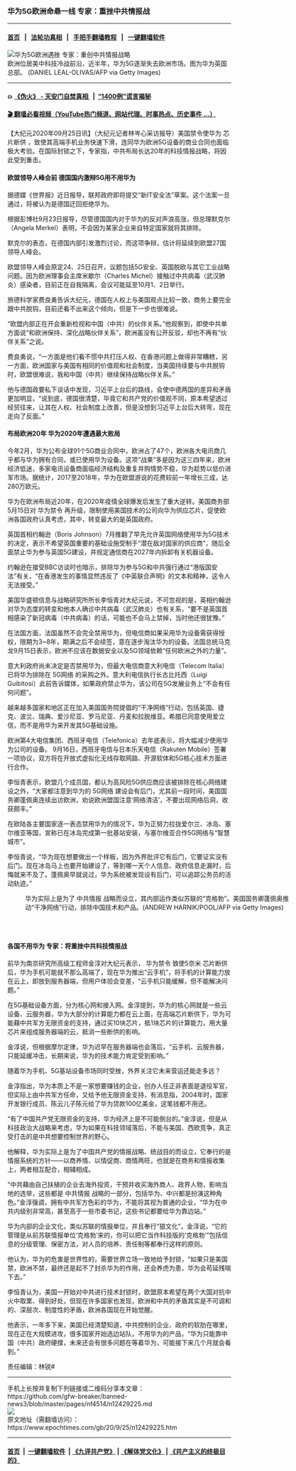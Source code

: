 ### 华为5G欧洲命悬一线 专家：重挫中共情报战
------------------------

#### [首页](https://github.com/gfw-breaker/banned-news3/blob/master/README.md) &nbsp;&nbsp;|&nbsp;&nbsp; [法轮功真相](https://github.com/begood0513/basic/blob/master/README.md)  &nbsp;&nbsp;|&nbsp;&nbsp; [手把手翻墙教程](https://github.com/gfw-breaker/guides/wiki)  &nbsp;&nbsp;|&nbsp;&nbsp; [一键翻墙软件](https://github.com/gfw-breaker/nogfw/blob/master/README.md)  



<div><img alt="华为5G欧洲遇挫 专家：重创中共情报战略" class="attachment-djy_600_400 size-djy_600_400 wp-post-image" src="https://i.epochtimes.com/assets/uploads/2020/09/GettyImages-1197009912-600x400.jpg"/>
<div class="caption">
 欧洲位居美中科技冷战前沿，近半年，华为5G逐渐失去欧洲市场。图为华为英国总部。 (DANIEL LEAL-OLIVAS/AFP via Getty Images)
</div></div><hr/>

#### 💥 [《伪火》 - 天安门自焚真相 ](http://158.247.195.190:10000/videos/blog/weihuo.html)&nbsp; |&nbsp; [“1400例”谎言揭秘  ](http://158.247.195.190:10000/videos/blog/jiexi1400.html)

#### [ 🎬  翻墙必看视频（YouTube热门频道、网站代理、时事热点、历史事件 ...）](https://github.com/gfw-breaker/links/blob/master/banned.md)

<div><p>
 【大纪元2020年09月25日讯】（大纪元记者林岑心采访报导）美国禁令使华为
 <ok href="https://www.epochtimes.com/gb/tag/%E8%8A%AF%E7%89%87%E6%96%AD%E4%BE%9B.html">
  芯片断供
 </ok>
 ，致使其高端手机业务快速下滑，连同华为欧洲5G设备的商业合同也面临极大考验。在国际封锁之下，专家指，中共布局长达20年的科技情报战略，将因此受到重击。
</p>
<h4>
 欧盟领导人峰会前 德国国内激辩5G用不用华为
</h4>
<p>
 据德媒《世界报》近日报导，联邦政府即将提交“新IT安全法”草案。这个法案一旦通过，将被认为是德国迂回拒绝华为。
</p>
<p>
 根据彭博社9月23日报导，尽管德国国内对于华为的反对声浪高涨，但总理默克尔（Angela Merkel）表明，不会因为某家企业来自特定国家就将其排除。
</p>
<p>
 默克尔的表态，在德国内部引发激烈讨论，而这项争辩，估计将延续到欧盟27国领导人峰会。
</p>
<p>
 欧盟领导人峰会原定24、25日召开，议题包括5G安全、英国脱欧与其它工业战略问题。因为欧洲理事会主席米歇尔（Charles Michel）接触过中共病毒（武汉肺炎）感染者，目前正在自我隔离，会议可能延至10月1、2日举行。
</p>
<p>
 旅德科学家费良勇告诉大纪元，德国在人权上与美国观点比较一致，商务上要完全跟中共脱钩，目前还看不出来这个倾向，但是下一步也很难说。
</p>
<p>
 “欧盟内部正在开会重新检视和中国（中共）的伙伴关系。”他观察到，即使中共单方面说“和欧洲保持、深化战略伙伴关系”，欧洲虽没有公开反驳，却也不再有“伙伴关系”之说。
</p>
<p>
 费良勇说，“一方面是他们看不惯中共打压人权、在香港问题上做得非常糟糕，另一方面，欧洲国家与美国有相同的价值观和社会制度，当美国持续要与中共脱钩时，欧盟很难说，我和中国（中共）继续保持战略伙伴关系。”
</p>
<p>
 他与德国政要私下谈话中发现，习近平上台后的路线，会使中德两国的差异和矛盾更加明显，“说到底，德国很清楚，毕竟它和共产党的价值观不同，原本希望透过经贸往来，让其在人权、社会制度上改善，但是没想到习近平上台后大转弯，现在走向了反面。”
</p>
<h4>
 布局欧洲20年 华为2020年遭遇最大败局
</h4>
<p>
 今年2月，华为公布全球91个5G商业合同中，欧洲占了47个，欧洲各大电讯商几乎都与华为拥有合同，或已使用华为设备。这项“战果”多是因为这三四年来，欧洲经济低迷，多家电讯设备商面临经济结构及重复并购情势不稳，华为趁势以低价进军市场。据统计，2017至2018年，华为在欧盟游说的花费较前一年增长三成，达280万欧元。
</p>
<p>
 华为在欧洲布局近20年，在2020年疫情全球爆发后发生了重大逆转。美国商务部5月15日对
 <ok href="https://www.epochtimes.com/gb/tag/%E5%8D%8E%E4%B8%BA%E7%A6%81%E4%BB%A4.html">
  华为禁令
 </ok>
 再升级，限制使用美国技术的公司向华为供应芯片，促使欧洲各国政府认真考虑，其中，转变最大的是英国政府。
</p>
<p>
 英国首相约翰逊（Boris Johnson）7月推翻了早先允许英国网络使用华为5G技术的决定，表示不希望英国重要的基础设施受制于“潜在敌对国家的供应商”，随后全面禁止华为参与英国5G建设，并规定通信商在2027年内拆卸有关机器设备。
</p>
<p>
 约翰逊在接受BBC访谈时也暗示，排除华为参与5G和中共强行通过“港版国安法”有关，“在香港发生的事情显然违反了《中英联合声明》的文本和精神，这令人无法接受。”
</p>
<p>
 美国华盛顿信息与战略研究所所长李恒青对大纪元说，不可忽视的是，英相约翰逊对华为态度的转变和他本人确诊中共病毒（武汉肺炎）也有关系，“要不是英国首相感染了新冠病毒（中共病毒）的话，可能也不会马上禁掉，当时他还很犹豫。”
</p>
<p>
 在法国方面，法国虽然不会完全禁用华为，但电信商如果采用华为设备需获得授权，限期为3~8年，期满之后不会续签，意在逐步淘汰华为的设备。法国总统马克龙9月15日表示，欧洲不应该在数据安全以及5G领域依赖“任何欧洲之外的力量”。
</p>
<p>
 意大利政府尚未决定是否禁用华为，但最大电信商意大利电信（Telecom Italia）已将华为排除在
 <ok href="https://www.epochtimes.com/gb/tag/5g%E7%BD%91%E7%BB%9C.html">
  5G网络
 </ok>
 的采购之外。意大利电信执行长古比托西（Luigi Guibitosi）此前告诉媒体，如果政府禁止华为，该公司在5G发展业务上“不会有任何问题”。
</p>
<p>
 越来越多国家和地区正在加入美国国务院提倡的“干净网络”行动，包括英国、捷克、波兰、瑞典、爱沙尼亚、罗马尼亚、丹麦和拉脱维亚。希腊已同意使用爱立信，而不是用华为来开发其5G基础设施。
</p>
<p>
 欧洲第4大电信集团、西班牙电信（Telefonica）去年底表示，将大幅减少使用华为公司的设备。 9月16日，西班牙电信与日本乐天电信（Rakuten Mobile）签署一项协议，双方将在开放式虚拟化无线存取网路、开源软体和5G核心技术方面进行合作。
</p>
<p>
 李恒青表示，欧盟几个成员国，都认为高风险5G供应商应该被排除在核心网络建设之外，“大家都注意到华为的
 <ok href="https://www.epochtimes.com/gb/tag/5g%E7%BD%91%E7%BB%9C.html">
  5G网络
 </ok>
 建设会有后门，尤其前一段时间，美国国务卿蓬佩奥连续出访欧洲，劝说欧洲盟国注意‘网络清洁’，不要出现网络后洞，收获颇丰。”
</p>
<p>
 在欧陆各主要国家逐一表态禁用华为的情况下，华为正努力拉拢爱尔兰、冰岛、塞尔维亚等国，宣称已在冰岛完成第一批基站安装，与塞尔维亚合作5G网络与“智慧城市”。
</p>
<p>
 李恒青说，“华为现在想要做出一个样板，因为外界批评它有后门，它要证实没有后门。现在冰岛马上也要开始建设了，等到哪一天个人信息、政府信息走漏时，后悔就来不及了。蓬佩奥早就说过，华为系统被发现设有后门，可以追踪公务员的活动轨迹。”
</p>
<figure class="wp-caption aligncenter" id="attachment_12429240" style="width: 600px">
 <ok href="https://i.epochtimes.com/assets/uploads/2020/09/GettyImages-1227254347.jpg">
  <img alt="" class="wp-image-12429240 size-large" src="https://i.epochtimes.com/assets/uploads/2020/09/GettyImages-1227254347-600x400.jpg"/>
 </ok>
 <br/><figcaption class="wp-caption-text">
  华为实际上是为了
  <ok href="https://www.epochtimes.com/gb/tag/%E4%B8%AD%E5%85%B1%E6%83%85%E6%8A%A5.html">
   中共情报
  </ok>
  战略而设立，其内部运作类似苏联的“克格勃”。美国国务卿蓬佩奥推动“干净网络”行动，排除中国技术和产品。(ANDREW HARNIK/POOL/AFP via Getty Images)
 </figcaption><br/>
</figure><br/>
<h4>
 各国不用华为 专家：将重挫中共科技情报战
</h4>
<p>
 前华为南京研究所高级工程师金淳对大纪元表示，
 <ok href="https://www.epochtimes.com/gb/tag/%E5%8D%8E%E4%B8%BA%E7%A6%81%E4%BB%A4.html">
  华为禁令
 </ok>
 致使5奈米
 <ok href="https://www.epochtimes.com/gb/tag/%E8%8A%AF%E7%89%87%E6%96%AD%E4%BE%9B.html">
  芯片断供
 </ok>
 后，华为手机可能就不那么高端了，现在华为推出“云手机”，将手机的计算能力放在云上，即放到服务器端，但用户体验会变差，“云手机只能缓解，但不能解决问题。”
</p>
<p>
 在5G基础设备方面，分为核心网和接入网。金淳提到，华为的核心网就是一些云设备、云服务器，华为大部分的计算能力都在云上面，在高端芯片断供下，华为可能藉中共军方无限资金的支持，通过买10块芯片，抵1块芯片的计算能力，用大量芯片来组成服务器端的云，抵消一些断供的影响。
</p>
<p>
 金淳说，但根据摩尔定律，华为迟早在服务器端也会落后，“云手机、云服务器，只能延缓冲击，长期来说，华为的技术能力肯定受到影响。”
</p>
<p>
 随着华为手机、5G基站设备市场同时受挫，外界关注它未来营运还能走多远？
</p>
<p>
 金淳指出，华为本质上不是一家想要赚钱的企业，创办人任正非表面是退役军官，但实际上由中共军方任命，又给予他无限资金支持，有消息指，2004年时，国家开发银行成员、陈云儿子陈元给了华为贷款100亿美金，这笔钱都不用还。
</p>
<p>
 “有了中国共产党无限资金的支持，华为经济上是不可能倒台的。”金淳说，但是从科技政治大战略来考虑，华为如果在科技领域落后，不能与美国、西欧竞争，真正受打击的是中共想要控制世界的野心。
</p>
<p>
 他解释，华为实际上是为了中国共产党的情报战略、统战目的而设立，它奉行的是情报系统的方针——以商养情、以情促商、商情两旺，也就是在商务和情报收集上，两者相互配合，相辅相成。
</p>
<p>
 “中共藉由自己扶植的企业去海外投资，干预并收买海外商人、政界人物，影响当地的选举，这些都是
 <ok href="https://www.epochtimes.com/gb/tag/%E4%B8%AD%E5%85%B1%E6%83%85%E6%8A%A5.html">
  中共情报
 </ok>
 战略的一部分，包括华为、中兴都是扮演这种角色。”金淳强调，拥有中共军方色彩的华为，不能将其视为普通的企业，“华为在中共内级别非常高，甚至高于一些市委书记，这些书记都要给华为靠边站。”
</p>
<p>
 华为内部的企业文化，类似苏联的情报单位，并且奉行“狼文化”，金淳说，“它的管理是从前苏联情报单位‘克格勃’来的，你可以把它当作科技版的‘克格勃’”包括信息的分级管理、保密方法，对人员的培养、责任制等都奉行这样的原则。
</p>
<p>
 他认为，华为的危害是世界性的，需要世界立场一致地给予封锁，“如果只是美国禁，欧洲不禁，最终还是起不了封杀华为的作用，还会养虎为患，华为会苟延残喘下去。”
</p>
<p>
 李恒青认为，美国一开始对中共进行技术封锁时，欧盟原本希望在两个大国对抗中火中取栗、得到好处，但现在许多国家也发现，欧洲和中共的矛盾其实是不可调和的、深层次、制度性的矛盾，欧洲各国现在开始觉醒。
</p>
<p>
 他表示，一年多下来，美国已经清楚知道，中共控制的企业、政府的软肋在哪里，现在正在大规模进攻，很多国家开始选边站队，不用华为的产品，“华为只能靠中国（中共）政府硬撑，未来还会有很多问题在等着华为，可能接下来几个月就会看到。”
</p>
<p>
 责任编辑：林锐#
</p>
</div>
<hr/>
手机上长按并复制下列链接或二维码分享本文章：<br/>
https://github.com/gfw-breaker/banned-news3/blob/master/pages/nf4514/n12429225.md <br/>
<a href='https://github.com/gfw-breaker/banned-news3/blob/master/pages/nf4514/n12429225.md'><img src='https://github.com/gfw-breaker/banned-news3/blob/master/pages/nf4514/n12429225.md.png'/></a> <br/>
原文地址（需翻墙访问）：https://www.epochtimes.com/gb/20/9/25/n12429225.htm


------------------------
#### [首页](https://github.com/gfw-breaker/banned-news3/blob/master/README.md) &nbsp;|&nbsp; [一键翻墙软件](https://github.com/gfw-breaker/nogfw/blob/master/README.md) &nbsp;| [《九评共产党》](https://github.com/gfw-breaker/9ping.md/blob/master/README.md#九评之一评共产党是什么) | [《解体党文化》](https://github.com/gfw-breaker/jtdwh.md/blob/master/README.md) | [《共产主义的终极目的》](https://github.com/gfw-breaker/gczydzjmd.md/blob/master/README.md)


<img src='http://gfw-breaker.win/banned-news3/pages/nf4514/n12429225.md' width='0px' height='0px'/>